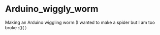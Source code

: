 # Arduino_wiggly_worm
Making an Arduino wiggling worm (I wanted to make a spider but I am too broke :((( )
